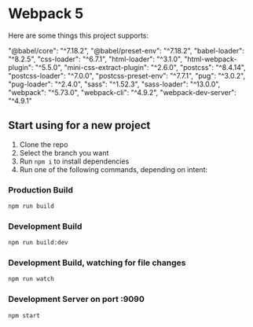 # Webpack 5

Here are some  things this project supports:

"@babel/core": "^7.18.2",
"@babel/preset-env": "^7.18.2",
"babel-loader": "^8.2.5",
"css-loader": "^6.7.1",
"html-loader": "^3.1.0",
"html-webpack-plugin": "^5.5.0",
"mini-css-extract-plugin": "^2.6.0",
"postcss": "^8.4.14",
"postcss-loader": "^7.0.0",
"postcss-preset-env": "^7.7.1",
"pug": "^3.0.2",
"pug-loader": "^2.4.0",
"sass": "^1.52.3",
"sass-loader": "^13.0.0",
"webpack": "^5.73.0",
"webpack-cli": "^4.9.2",
"webpack-dev-server": "^4.9.1"
  

## Start using for a new project
1. Clone the repo
2. Select the branch you want
3. Run `npm i` to install dependencies
4. Run one of the following commands, depending on intent:

### Production Build

```bash
npm run build
```

### Development Build

```bash
npm run build:dev
```

### Development Build, watching for file changes

```bash
npm run watch
```

### Development Server on port :9090

```bash
npm start
```